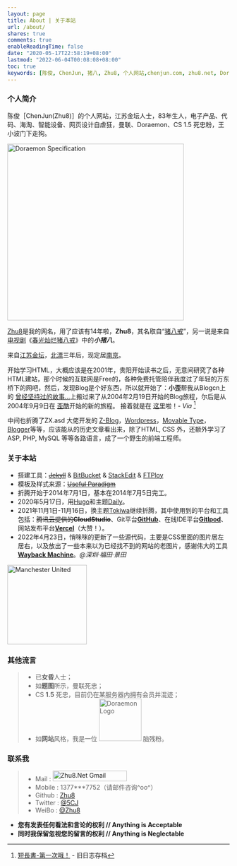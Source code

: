```yaml
---
layout: page
title: About | 关于本站
url: /about/
shares: true
comments: true
enableReadingTime: false
date: "2020-05-17T22:58:19+08:00"
lastmod: "2022-06-04T00:08:08+08:00"
toc: true
keywords: [陈俊, ChenJun, 猪八, Zhu8, 个人网站,chenjun.com, zhu8.net, Doraemon, 王小波, Hugo]
---
```


### 个人简介

陈俊［ChenJun(Zhu8)］的个人网站，江苏金坛人士，83年生人，电子产品、代码、海淘、智能设备、网页设计自虐狂，曼联、Doraemon、CS 1.5 死忠粉，王小波门下走狗。
<!--more-->
<img src="/images/pages/doraemon-spec.png" width="400" class="left trans" alt="Doraemon Specification" title="Doraemon Specification" />

[Zhu8](https://zhu8.net/)是我的网名，用了应该有14年啦，**Zhu8**，其名取自“[猪八戒](https://zh.wikipedia.org/wiki/%E7%8C%AA%E5%85%AB%E6%88%92 "猪八戒")”，另一说是来自[电视剧](https://zh.wikipedia.org/wiki/%E7%94%B5%E8%A7%86%E5%89%A7 "电视剧")《[春光灿烂猪八戒](https://zh.wikipedia.org/wiki/%E6%98%A5%E5%85%89%E7%81%BF%E7%83%82%E7%8C%AA%E5%85%AB%E6%88%92 "春光灿烂猪八戒")》中的***小猪八***。

来自[江苏](https://zh.wikipedia.org/wiki/%E6%B1%9F%E8%8B%8F "江苏")[金坛](https://zh.wikipedia.org/wiki/%E9%87%91%E5%9D%9B "金坛")，[北漂](https://zh.wikipedia.org/wiki/%E5%8C%97%E6%BC%82 "北漂")三年后，现定居[南京](https://zh.wikipedia.org/wiki/%E5%8D%97%E4%BA%AC "南京")。

开始学习HTML，大概应该是在2001年，贵阳开始读书之后，无意间研究了各种HTML建站，那个时候的互联网是Free的，各种免费托管陪伴我度过了年轻的万东桥下的网吧，然后，发现Blog是个好东西，所以就开始了：**小歪**帮我从Blogcn上的 [曾经坚持过的故事…](https://zhu8.blogone.net)上搬过来了从2004年2月19日开始的Blog旅程，尔后是从2004年9月9日在 [歪酷](https://zhu8.yculblog.com)开始的新的旅程。 接着就是在 [这里](https://www.4thway.cn)啦！- *Via* [^1]

中间也折腾了ZX.asd 大佬开发的 [Z-Blog](https://www.rainbowsoft.org)，[Wordpress](https://wordpress.org)，[Movable Type](https://movabletype.org)，[Blogger](https://www.blogger.com)等等，应该能从的历史文章看出来，除了HTML, CSS 外，还额外学习了ASP, PHP, MySQL 等等各路语言，成了一个野生的前端工程师。

### 关于本站

* 搭建工具：~~[Jekyll](https://jekyllrb.com/)~~ & [BitBucket](https://bitbucket.org/) & [StackEdit](https://stackedit.io/) & [FTPloy](https://ftploy.com/)
* 模板及样式来源：~~[Useful Paradigm](https://usefulparadigm.com/)~~
* 折腾开始于2014年7月1日，基本在2014年7月5日完工。
* 2020年5月17日，用[Hugo](https://gohugo.io/)和主题[Daily](https://github.com/amazingrise/hugo-theme-diary)。
* 2021年11月1日-11月16日，换主题[Tokiwa](https://github.com/heyeshuang/hugo-theme-tokiwa)继续折腾，其中使用到的平台和工具包括：~~腾讯云提供的**CloudStudio**~~、Git平台[**GitHub**](https://github.com/)、在线IDE平台[**Gitlpod**](https://gitpod.io/)、网站发布平台[**Vercel**](https://vercel.com/)（大赞！）。
* 2022年4月23日，悄咪咪的更新了一些源代码，主要是CSS里面的图片居左居右，以及放出了一些本来以为已经找不到的网站的老图片，感谢伟大的工具[**Wayback Machine**](https://web.archive.org/web/20060614054822/https://219.141.36.145/school/UploadFiles/20041115162230783.jpg)。*@深圳·福田·景田*

<img src="/images/pages/ManUtd.png" width="180" class="right trans" alt="Manchester United" title="Manchester United" />

### 其他流言

> * 已**女昏**人士；
> * 如**题图**所示，曼联死忠；
> * CS **1.5** 死忠，目前仍在某服务器内拥有会员并混迹；
> * 如**网站**风格，我是一位 <img src="/images/pages/doraemon-logo-small.png" width="96" class="pure" alt="Doraemon Logo" title="Doraemon Logo" /> 脑残粉。

### 联系我

> -   Mail : <a href="mailto:%7A%68%75%38%2E%6E%65%74%40%67%6D%61%69%6C%2E%63%6F%6D"><img src="/images/pages/gmail.png" width="168" height="24" class="pure" alt="Zhu8.Net Gmail" title="Zhu8.Net Gmail" /></a><!-- zhu8 dot net at gmail dot com -->
> -   Mobile : 1377\*\*\*7752（请邮件咨询\^oo\^）
> -   Github : [Zhu8](https://github.com/zhu8)
> -   Twitter : [@5CJ](https://twitter.com/5CJ)
> -   WeiBo : [@Zhu8](https://weibo.com/zhu8)

-   **您有发表任何看法和言论的权利 // Anything is Acceptable**
-   **同时我保留忽视您的留言的权利 // Anything is Neglectable**

[^1]: [短長書-第一次哦！][2] - 旧日志存档

[2]:https://zhu8.net/old/post/1.html "短長書-第一次哦！"